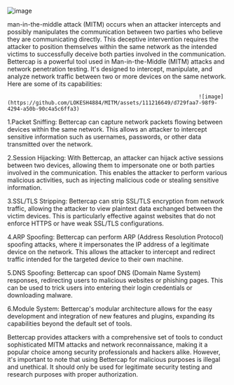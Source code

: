![image](https://github.com/LOKESH4884/MITM/assets/111216649/6f9ff6e8-316f-4132-9491-bc15d139b562)

man-in-the-middle attack (MITM) occurs when an attacker intercepts and possibly manipulates the communication between two parties who believe they are communicating directly. This deceptive intervention requires the attacker to position themselves within the same network as the intended victims to successfully deceive both parties involved in the communication.
Bettercap is a powerful tool used in Man-in-the-Middle (MITM) attacks and network penetration testing. It's designed to intercept, manipulate, and analyze network traffic between two or more devices on the same network. Here are some of its capabilities:

                                                                 ![image](https://github.com/LOKESH4884/MITM/assets/111216649/d729faa7-98f9-4294-a50b-90c4a5c6ffa3)


1.Packet Sniffing: Bettercap can capture network packets flowing between devices within the same network. This allows an attacker to intercept sensitive information such as usernames, passwords, or other data transmitted over the network.

2.Session Hijacking: With Bettercap, an attacker can hijack active sessions between two devices, allowing them to impersonate one or both parties involved in the communication. This enables the attacker to perform various malicious activities, such as injecting malicious code or stealing sensitive information.

3.SSL/TLS Stripping: Bettercap can strip SSL/TLS encryption from network traffic, allowing the attacker to view plaintext data exchanged between the victim devices. This is particularly effective against websites that do not enforce HTTPS or have weak SSL/TLS configurations.

4.ARP Spoofing: Bettercap can perform ARP (Address Resolution Protocol) spoofing attacks, where it impersonates the IP address of a legitimate device on the network. This allows the attacker to intercept and redirect traffic intended for the targeted device to their own machine.

5.DNS Spoofing: Bettercap can spoof DNS (Domain Name System) responses, redirecting users to malicious websites or phishing pages. This can be used to trick users into entering their login credentials or downloading malware.

6.Module System: Bettercap's modular architecture allows for the easy development and integration of new features and plugins, expanding its capabilities beyond the default set of tools.

Bettercap provides attackers with a comprehensive set of tools to conduct sophisticated MITM attacks and network reconnaissance, making it a popular choice among security professionals and hackers alike. However, it's important to note that using Bettercap for malicious purposes is illegal and unethical. It should only be used for legitimate security testing and research purposes with proper authorization.





